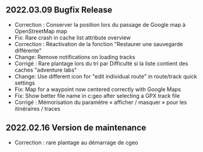 ## 2022.03.09 Bugfix Release

- Correction : Conserver la position lors du passage de Google map à OpenStreetMap map
- Fix: Rare crash in cache list attribute overview
- Correction : Réactivation de la fonction "Restaurer une sauvegarde différente"
- Change: Remove notifications on loading tracks
- Corrigé : Rare plantage lors du tri par Difficulté si la liste contient des caches "adventure labs"
- Change: Use different icon for "edit individual route" in route/track quick settings
- Fix: Map for a waypoint now centered correctly with Google Maps
- Fix: Show better file name in c:geo after selecting a GPX track file
- Corrigé : Mémorisation du paramètre « afficher / masquer » pour les itinéraires / traces

## 2022.02.16 Version de maintenance

- Correction : rare plantage au démarrage de cgeo
